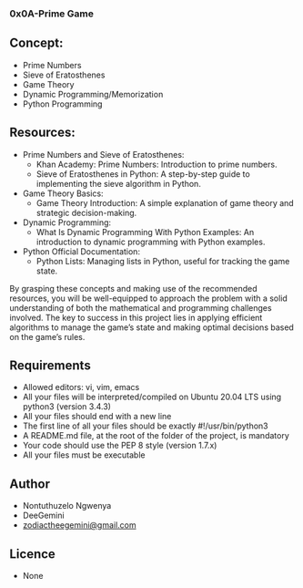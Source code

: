 ### 0x0A-Prime Game

## Concept:
- Prime Numbers
- Sieve of Eratosthenes
- Game Theory
- Dynamic Programming/Memorization
- Python Programming

## Resources:
* Prime Numbers and Sieve of Eratosthenes:
  - Khan Academy: Prime Numbers: Introduction to prime numbers.
  - Sieve of Eratosthenes in Python: A step-by-step guide to implementing the sieve algorithm in Python.
* Game Theory Basics:
  - Game Theory Introduction: A simple explanation of game theory and strategic decision-making.
* Dynamic Programming:
  - What Is Dynamic Programming With Python Examples: An introduction to dynamic programming with Python examples.
* Python Official Documentation:
  - Python Lists: Managing lists in Python, useful for tracking the game state.

By grasping these concepts and making use of the recommended resources, you will be well-equipped to approach the problem with a solid understanding of both the mathematical and programming challenges involved. The key to success in this project lies in applying efficient algorithms to manage the game’s state and making optimal decisions based on the game’s rules.

## Requirements
- Allowed editors: vi, vim, emacs
- All your files will be interpreted/compiled on Ubuntu 20.04 LTS using python3 (version 3.4.3)
- All your files should end with a new line
- The first line of all your files should be exactly #!/usr/bin/python3
- A README.md file, at the root of the folder of the project, is mandatory
- Your code should use the PEP 8 style (version 1.7.x)
- All your files must be executable

## Author
- Nontuthuzelo Ngwenya
- DeeGemini
- zodiactheegemini@gmail.com

## Licence
- None
